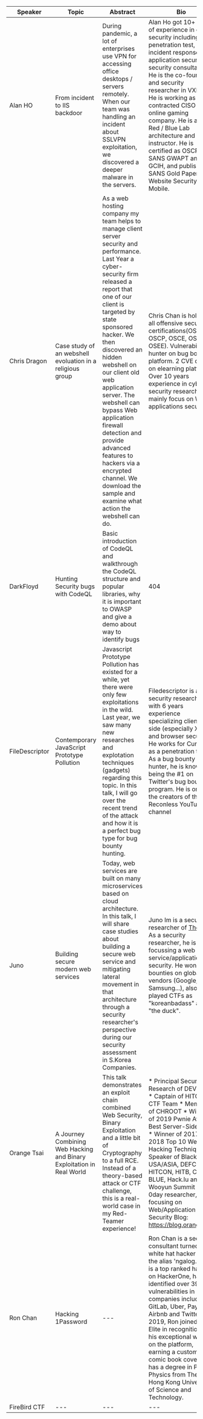 | Speaker | Topic | Abstract | Bio | Twitter |
| --- | --- | --- | --- | --- |
| Alan HO | From incident to IIS backdoor | During pandemic, a lot of enterprises use VPN for accessing office desktops / servers remotely. When our team was handling an incident about SSLVPN exploitation, we discovered a deeper malware in the servers. | Alan Ho got 10+ years of experience in cyber security including penetration test, incident response, application security, security consultancy. He is the co-founder and security researcher in VXRL. He is working as contracted CISO in an online gaming company. He is also a Red / Blue Lab architecture and instructor. He is certified as OSCP, SANS GWAPT and GCIH, and published a SANS Gold Paper - Website Security For Mobile.  | @alan_h0 |
| Chris Dragon | Case study of an webshell evoluation in a religious group | As a web hosting company my team helps to manage client server security and performance. Last Year a cyber-security firm released a report that one of our client is targeted by state sponsored hacker. We then discovered an hidden webshell on our client old web application server. The webshell can bypass Web application firewall detection and  provide advanced features to hackers via a encrypted channel. We download the sample and examine what action the webshell can do. | Chris Chan is holder of all offensive security certifications(OSWP, OSCP, OSCE, OSWE, OSEE). Vulnerabilities hunter on bug bounty platform. 2 CVE owner on elearning platform. Over 10 years experience in cyber security research and mainly focus on Web applications security. | --- |
| DarkFloyd | Hunting Security bugs with CodeQL | Basic introduction of CodeQL and walkthrough the CodeQL structure and popular libraries, why it is important to OWASP and give a demo about way to identify bugs | 404 | @darkfloyd1014 |
| FileDescriptor | Contemporary JavaScript Prototype Pollution  | Javascript Prototype Pollution has existed for a while, yet there were only few exploitations in the wild. Last year, we saw many new researches and explotation techniques (gadgets) regarding this topic. In this talk, I will go over the recent trend of the attack and how it is a perfect bug type for bug bounty hunting. |  Filedescriptor is a security researcher with 6 years experience specializing client-side (especially XSS) and browser security. He works for Cure53 as a penetration tester. As a bug bounty hunter, he is known for being the #1 on Twitter's bug bounty program. He is one of the creators of the Reconless YouTube channel | @filedescriptor|
| Juno |  Building secure modern web services | Today, web services are built on many microservices based on cloud architecture. In this talk, I will share case studies about building a secure web service and mitigating lateral movement in that architecture through a security researcher's perspective during our security assessment in S.Korea Companies. | Juno Im is a security researcher of [Theori](https://theori.io). As a security researcher, he is focussing a web service/application security. He won bug-bounties on global vendors (Google, Samsung...), also played CTFs as "koreanbadass" and "the duck". | @junorouse |
| Orange Tsai | A Journey Combining Web Hacking and Binary Exploitation in Real World | This talk demonstrates an exploit chain combined Web Security, Binary Exploitation and a little bit of Cryptography to a full RCE. Instead of a theory-based attack or CTF challenge, this is a real-world case in my Red-Teamer experience! | * Principal Security Research of DEVCORE * Captain of HITCON CTF Team * Member of CHROOT * Winner of 2019 Pwnie Award Best Server-Side Bug * Winner of 2017 and 2018 Top 10 Web Hacking Techniques * Speaker of Black Hat USA/ASIA, DEFCON, HITCON, HITB, CODE BLUE, Hack.lu and Wooyun Summit * 0day researcher, focusing on Web/Application Security Blog: https://blog.orange.tw/ |@orange_8361 |
| Ron Chan | Hacking 1Password | --- | Ron Chan is a security consultant turned white hat hacker under the alias 'ngalog.' He is a top ranked hacker on HackerOne, having identified over 390 vulnerabilities in companies including GitLab, Uber, PayPal, Airbnb and Twitter. In 2019, Ron joined H1 Elite in recognition for his exceptional work on the platform, earning a custom comic book cover. Ron has a degree in Pure Physics from The Hong Kong University of Science and Technology. | @ngalongc |
| FireBird CTF | --- | --- | --- | https://ctftime.org/team/65249 |
